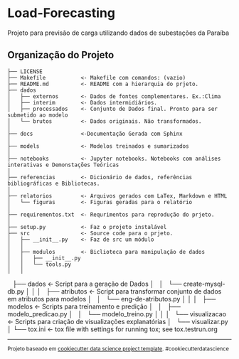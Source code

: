 Load-Forecasting
==============================

Projeto para previsão de carga utilizando dados de subestações da Paraíba

Organização do Projeto
------------

    ├── LICENSE
    ├── Makefile           <- Makefile com comandos: (vazio)
    ├── README.md          <- README com a hierarquia do prjeto.
    ├── dados
    │   ├── externos       <- Dados de fontes complementares. Ex.:Clima
    │   ├── interim        <- Dados intermidiários.
    │   ├── processados    <- Conjunto de Dados final. Pronto para ser submetido ao modelo
    │   └── brutos         <- Dados originais. Não transformados.
    │
    ├── docs               <-Documentação Gerada com Sphinx
    │
    ├── models             <- Modelos treinados e sumarizados
    │
    ├── notebooks          <- Jupyter notebooks. Notebooks com análises interativas e Demonstações Teóricas
    │                         
    ├── referencias        <- Dicionário de dados, referências bibliográficas e Bibliotecas.
    │
    ├── relatorios         <- Arquivos gerados com LaTex, Markdown e HTML
    │   └── figuras        <- Figuras geradas para o relatório
    │
    ├── requirementos.txt  <- Requrimentos para reprodução do prjeto.
    │                         
    ├── setup.py           <- Faz o projeto instalável
    ├── src                <- Source code para o prjeto.
    │   ├── __init__.py    <- Faz de src um módulo
    │   │
    │   ├── modulos        <- Biclioteca para manipulação de dados 
    │   │   ├── __init__.py
    │   │   └── tools.py  
    │   │     
    ├── dados              <- Script para a geração de Dados 
    │   │   └── create-mysql-db.py
    │   │
    │   ├── atributos      <- Script para transformar conjunto de dados em atributos para modelos
    │   │   └── eng-de-atributos.py
    │   │
    │   ├── modelos        <- Scripts para treinamento e predição 
    │   │   ├── modelo_predicao.py
    │   │   └── modelo_treino.py
    │   │
    │   └── visualizacao   <- Scripts para criação de visualizações explanatórias
    │       └── visualizar.py
    │
    └── tox.ini            <- tox file with settings for running tox; see tox.testrun.org


--------

<p><small>Projeto baseado em <a target="_blank" href="https://drivendata.github.io/cookiecutter-data-science/">cookiecutter data science project template</a>. #cookiecutterdatascience</small></p>
